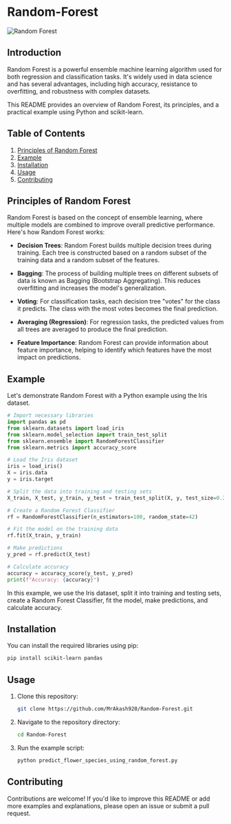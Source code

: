 # Random-Forest

![Random Forest](https://raw.githubusercontent.com/MrAkash920/Random-Forest/master/random_forest_image.png)

## Introduction

Random Forest is a powerful ensemble machine learning algorithm used for both regression and classification tasks. It's widely used in data science and has several advantages, including high accuracy, resistance to overfitting, and robustness with complex datasets.

This README provides an overview of Random Forest, its principles, and a practical example using Python and scikit-learn.

## Table of Contents

1. [Principles of Random Forest](#principles-of-random-forest)
2. [Example](#example)
3. [Installation](#installation)
4. [Usage](#usage)
5. [Contributing](#contributing)


## Principles of Random Forest

Random Forest is based on the concept of ensemble learning, where multiple models are combined to improve overall predictive performance. Here's how Random Forest works:

- **Decision Trees**: Random Forest builds multiple decision trees during training. Each tree is constructed based on a random subset of the training data and a random subset of the features.

- **Bagging**: The process of building multiple trees on different subsets of data is known as Bagging (Bootstrap Aggregating). This reduces overfitting and increases the model's generalization.

- **Voting**: For classification tasks, each decision tree "votes" for the class it predicts. The class with the most votes becomes the final prediction.

- **Averaging (Regression)**: For regression tasks, the predicted values from all trees are averaged to produce the final prediction.

- **Feature Importance**: Random Forest can provide information about feature importance, helping to identify which features have the most impact on predictions.

## Example

Let's demonstrate Random Forest with a Python example using the Iris dataset.

```python
# Import necessary libraries
import pandas as pd
from sklearn.datasets import load_iris
from sklearn.model_selection import train_test_split
from sklearn.ensemble import RandomForestClassifier
from sklearn.metrics import accuracy_score

# Load the Iris dataset
iris = load_iris()
X = iris.data
y = iris.target

# Split the data into training and testing sets
X_train, X_test, y_train, y_test = train_test_split(X, y, test_size=0.2, random_state=42)

# Create a Random Forest Classifier
rf = RandomForestClassifier(n_estimators=100, random_state=42)

# Fit the model on the training data
rf.fit(X_train, y_train)

# Make predictions
y_pred = rf.predict(X_test)

# Calculate accuracy
accuracy = accuracy_score(y_test, y_pred)
print(f"Accuracy: {accuracy}")
```

In this example, we use the Iris dataset, split it into training and testing sets, create a Random Forest Classifier, fit the model, make predictions, and calculate accuracy.

## Installation

You can install the required libraries using pip:

```bash
pip install scikit-learn pandas
```

## Usage

1. Clone this repository:

   ```bash
   git clone https://github.com/MrAkash920/Random-Forest.git
   ```

2. Navigate to the repository directory:

   ```bash
   cd Random-Forest
   ```

3. Run the example script:

   ```bash
   python predict_flower_species_using_random_forest.py
   ```

## Contributing

Contributions are welcome! If you'd like to improve this README or add more examples and explanations, please open an issue or submit a pull request.
